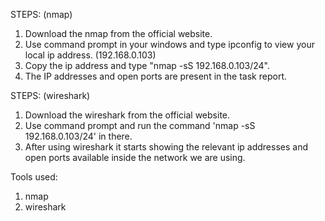 STEPS: (nmap)

1. Download the nmap from the official website.
2. Use command prompt in your windows and type ipconfig to view your local ip address. (192.168.0.103)
3. Copy the ip address and type "nmap -sS 192.168.0.103/24".
4. The IP addresses and open ports are present in the task report.

STEPS: (wireshark)

1. Download the wireshark from the official website.
2. Use command prompt and run the command 'nmap -sS 192.168.0.103/24' in there.
3. After using wireshark it starts showing the relevant ip addresses and open ports available inside the network we are using.

Tools used: 

1. nmap
2. wireshark